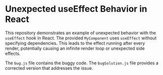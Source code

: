 # Unexpected useEffect Behavior in React

This repository demonstrates an example of unexpected behavior with the `useEffect` hook in React.  The provided `MyComponent` uses `useEffect` without specifying dependencies. This leads to the effect running after every render, potentially causing an infinite render loop or unexpected side effects. 

The `bug.js` file contains the buggy code. The `bugSolution.js` file provides a corrected version that addresses the issue.